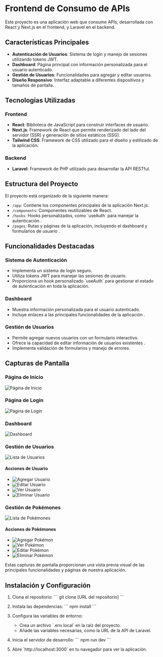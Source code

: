 # Frontend de Consumo de APIs

Este proyecto es una aplicación web que consume APIs, desarrollada con React y Next.js en el frontend, y Laravel en el backend.

## Características Principales

- **Autenticación de Usuarios**: Sistema de login y manejo de sesiones utilizando tokens JWT.
- **Dashboard**: Página principal con información personalizada para el usuario autenticado.
- **Gestión de Usuarios**: Funcionalidades para agregar y editar usuarios.
- **Diseño Responsivo**: Interfaz adaptable a diferentes dispositivos y tamaños de pantalla.

## Tecnologías Utilizadas

### Frontend
- **React**: Biblioteca de JavaScript para construir interfaces de usuario.
- **Next.js**: Framework de React que permite renderizado del lado del servidor (SSR) y generación de sitios estáticos (SSG).
- **Tailwind CSS**: Framework de CSS utilizado para el diseño y estilizado de la aplicación.

### Backend
- **Laravel**: Framework de PHP utilizado para desarrollar la API RESTful.

## Estructura del Proyecto

El proyecto está organizado de la siguiente manera:

- `/app`: Contiene los componentes principales de la aplicación Next.js.
- `/components`: Componentes reutilizables de React.
- `/hooks`: Hooks personalizados, como \`useAuth\` para manejar la autenticación .
- `/pages`: Rutas y páginas de la aplicación, incluyendo el dashboard y formularios de usuario .

## Funcionalidades Destacadas

### Sistema de Autenticación
- Implementa un sistema de login seguro.
- Utiliza tokens JWT para manejar las sesiones de usuario.
- Proporciona un hook personalizado \`useAuth\` para gestionar el estado de autenticación en toda la aplicación.

### Dashboard
- Muestra información personalizada para el usuario autenticado.
- Incluye enlaces a las principales funcionalidades de la aplicación .

### Gestión de Usuarios
- Permite agregar nuevos usuarios con un formulario interactivo.
- Ofrece la capacidad de editar información de usuarios existentes .
- Implementa validación de formularios y manejo de errores.

## Capturas de Pantalla

### Página de Inicio
![Página de Inicio](https://github.com/K451AKM/APIS-consumo2/blob/master/pagina%20inicio.jpg)

### Página de Login
![Página de Login](https://github.com/K451AKM/APIS-consumo2/blob/master/login.jpg)

### Dashboard
![Dashboard](https://github.com/K451AKM/APIS-consumo2/blob/master/ds.jpg)

### Gestión de Usuarios
![Lista de Usuarios](https://github.com/K451AKM/APIS-consumo2/blob/master/usersC.jpg)

#### Acciones de Usuario
- ![Agregar Usuario](https://github.com/K451AKM/APIS-consumo2/blob/master/agregarUsuario.jpg)
- ![Editar Usuario](https://raw.githubusercontent.com/tu-usuario/tu-repo/main/screenshots/editar-usuario.png)
- ![Ver Usuario](https://raw.githubusercontent.com/tu-usuario/tu-repo/main/screenshots/ver-usuario.png)
- ![Eliminar Usuario](https://github.com/K451AKM/APIS-consumo2/blob/master/eliminarUsuario.jpg)

### Gestión de Pokémones
![Lista de Pokémones](https://github.com/K451AKM/APIS-consumo2/blob/master/pokemones.jpg)

#### Acciones de Pokémones
- ![Agregar Pokémon](https://github.com/K451AKM/APIS-consumo2/blob/master/agregarPokemon.jpg)
- ![Ver Pokémon](https://github.com/K451AKM/APIS-consumo2/blob/master/verpokemon.jpg)
- ![Editar Pokémon](https://github.com/K451AKM/APIS-consumo2/blob/master/editar%20pokemon.jpg)
- ![Eliminar Pokémon](https://github.com/K451AKM/APIS-consumo2/blob/master/eliminarpokemon.jpg)

Estas capturas de pantalla proporcionan una vista previa visual de las principales funcionalidades y páginas de nuestra aplicación.

## Instalación y Configuración

1. Clona el repositorio:
   \`\`\`
   git clone [URL del repositorio]
   \`\`\`

2. Instala las dependencias:
   \`\`\`
   npm install
   \`\`\`

3. Configura las variables de entorno:
   - Crea un archivo \`.env.local\` en la raíz del proyecto.
   - Añade las variables necesarias, como la URL de la API de Laravel.

4. Inicia el servidor de desarrollo:
   \`\`\`
   npm run dev
   \`\`\`

5. Abre \`http://localhost:3000\` en tu navegador para ver la aplicación.


